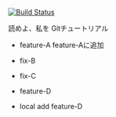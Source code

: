 [![Build Status](https://secure.travis-ci.org/yyyske3/GitTraining.png)](http://travis-ci.org/yyyske3/GitTraining)


読めよ、私を
Gitチュートリアル

- feature-A
feature-Aに追加


- fix-B

- fix-C

- feature-D


- local add feature-D
